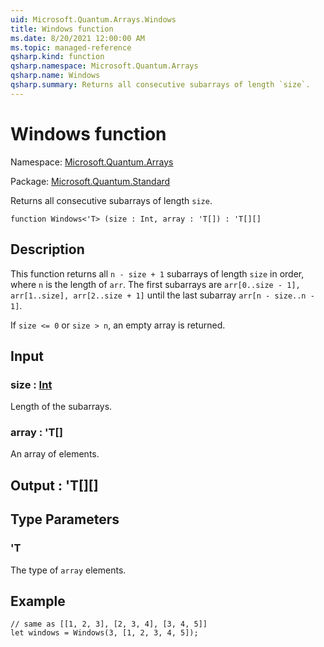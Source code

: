 ```yaml
---
uid: Microsoft.Quantum.Arrays.Windows
title: Windows function
ms.date: 8/20/2021 12:00:00 AM
ms.topic: managed-reference
qsharp.kind: function
qsharp.namespace: Microsoft.Quantum.Arrays
qsharp.name: Windows
qsharp.summary: Returns all consecutive subarrays of length `size`.
---
```


# Windows function

Namespace: [Microsoft.Quantum.Arrays](xref:Microsoft.Quantum.Arrays)

Package: [Microsoft.Quantum.Standard](https://nuget.org/packages/Microsoft.Quantum.Standard)


Returns all consecutive subarrays of length `size`.

```qsharp
function Windows<'T> (size : Int, array : 'T[]) : 'T[][]
```


## Description

This function returns all `n - size + 1` subarrays oflength `size` in order, where `n` is the length of `arr`.The first subarrays are `arr[0..size - 1], arr[1..size], arr[2..size + 1]`until the last subarray `arr[n - size..n - 1]`.If `size <= 0` or `size > n`, an empty array is returned.

## Input

### size : [Int](xref:microsoft.quantum.qsharp.valueliterals#int-literals)

Length of the subarrays.


### array : 'T[]

An array of elements.



## Output : 'T[][]



## Type Parameters

### 'T

The type of `array` elements.

## Example

```qsharp// same as [[1, 2, 3], [2, 3, 4], [3, 4, 5]]let windows = Windows(3, [1, 2, 3, 4, 5]);```